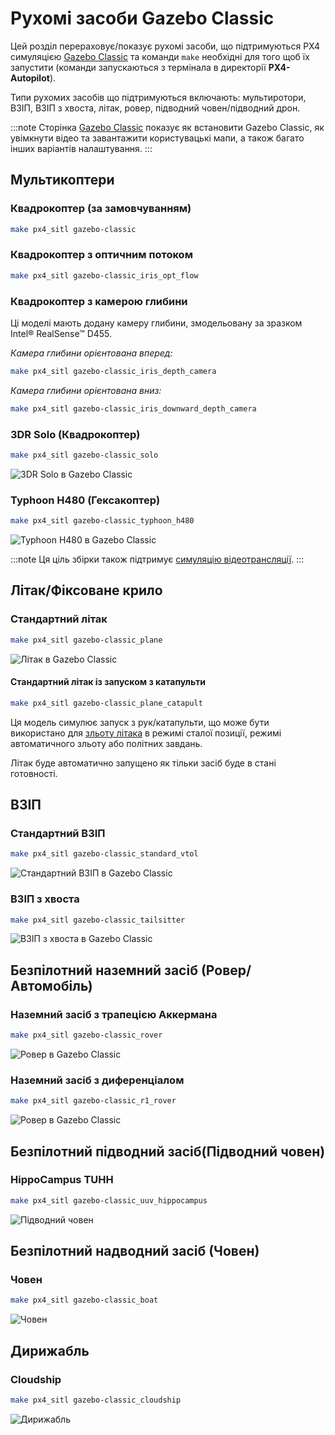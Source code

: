 # Рухомі засоби Gazebo Classic

Цей розділ перераховує/показує рухомі засоби, що підтримуються PX4 симуляцією [Gazebo Classic](../sim_gazebo_classic/README.md) та команди `make` необхідні для того щоб їх запустити (команди запускаються з термінала в директорії **PX4-Autopilot**).

Типи рухомих засобів що підтримуються включають: мультиротори, ВЗІП, ВЗІП з хвоста, літак, ровер, підводний човен/підводний дрон.

:::note
Сторінка [Gazebo Classic](../sim_gazebo_classic/README.md) показує як встановити Gazebo Classic, як увімкнути відео та завантажити користувацькі мапи, а також багато інших варіантів налаштування.
:::

## Мультикоптери

### Квадрокоптер (за замовчуванням)

```sh
make px4_sitl gazebo-classic
```

### Квадрокоптер з оптичним потоком

```sh
make px4_sitl gazebo-classic_iris_opt_flow
```

### Квадрокоптер з камерою глибини

Ці моделі мають додану камеру глибини, змодельовану за зразком Intel® RealSense™ D455.

_Камера глибини орієнтована вперед:_

```sh
make px4_sitl gazebo-classic_iris_depth_camera
```

_Камера глибини орієнтована вниз:_

```sh
make px4_sitl gazebo-classic_iris_downward_depth_camera
```

### 3DR Solo (Квадрокоптер)

```sh
make px4_sitl gazebo-classic_solo
```

![3DR Solo в Gazebo Classic](../../assets/simulation/gazebo_classic/vehicles/solo.png)

### Typhoon H480 (Гексакоптер)

```sh
make px4_sitl gazebo-classic_typhoon_h480
```

![Typhoon H480 в Gazebo Classic](../../assets/simulation/gazebo_classic/vehicles/typhoon.jpg)

:::note
Ця ціль збірки також підтримує [симуляцію відеотрансляції](../sim_gazebo_classic/README.md#video-streaming).
:::

<a id="fixed_wing"></a>

## Літак/Фіксоване крило

### Стандартний літак

```sh
make px4_sitl gazebo-classic_plane
```

![Літак в Gazebo Classic](../../assets/simulation/gazebo_classic/vehicles/plane.png)

#### Стандартний літак із запуском з катапульти

```sh
make px4_sitl gazebo-classic_plane_catapult
```

Ця модель симулює запуск з рук/катапульти, що може бути використано для [зльоту літака](../flight_modes_fw/takeoff.md) в режимі сталої позиції, режимі автоматичного зльоту або політних завдань.

Літак буде автоматично запущено як тільки засіб буде в стані готовності.

## ВЗІП

### Стандартний ВЗІП

```sh
make px4_sitl gazebo-classic_standard_vtol
```

![Стандартний ВЗІП в Gazebo Classic](../../assets/simulation/gazebo_classic/vehicles/standard_vtol.png)

### ВЗІП з хвоста

```sh
make px4_sitl gazebo-classic_tailsitter
```

![ВЗІП з хвоста в Gazebo Classic](../../assets/simulation/gazebo_classic/vehicles/tailsitter.png)

<a id="ugv"></a>

## Безпілотний наземний засіб (Ровер/Автомобіль)

### Наземний засіб з трапецією Аккермана

```sh
make px4_sitl gazebo-classic_rover
```

![Ровер в Gazebo Classic](../../assets/simulation/gazebo_classic/vehicles/rover.png)

### Наземний засіб з диференціалом

```sh
make px4_sitl gazebo-classic_r1_rover
```

![Ровер в Gazebo Classic](../../assets/simulation/gazebo_classic/vehicles/r1_rover.png)

## Безпілотний підводний засіб(Підводний човен)

### HippoCampus TUHH

```sh
make px4_sitl gazebo-classic_uuv_hippocampus
```

![Підводний човен](../../assets/simulation/gazebo_classic/vehicles/hippocampus.png)

## Безпілотний надводний засіб (Човен)

<a id="usv_boat"></a>

### Човен

```sh
make px4_sitl gazebo-classic_boat
```

![Човен](../../assets/simulation/gazebo_classic/vehicles/boat.png)

<a id="airship"></a>

## Дирижабль

### Cloudship

```sh
make px4_sitl gazebo-classic_cloudship
```

![Дирижабль](../../assets/simulation/gazebo_classic/vehicles/airship.png)

